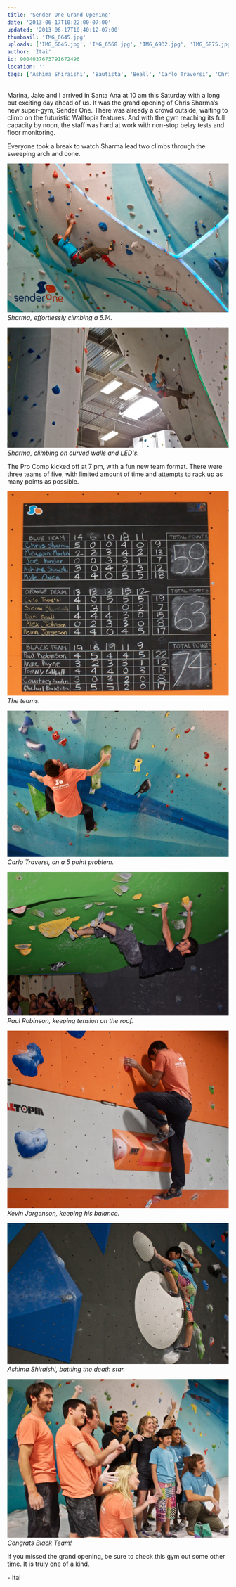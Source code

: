 ```yaml
---
title: 'Sender One Grand Opening'
date: '2013-06-17T10:22:00-07:00'
updated: '2013-06-17T10:40:12-07:00'
thumbnail: 'IMG_6645.jpg'
uploads: ['IMG_6645.jpg', 'IMG_6568.jpg', 'IMG_6932.jpg', 'IMG_6875.jpg', 'IMG_6803.jpg', 'IMG_6700.jpg', 'IMG_6909.jpg', 'IMG_6935.jpg']
author: 'Itai'
id: 9004037673791672496
location: ''
tags: ['Ashima Shiraishi', 'Bautista', 'Beall', 'Carlo Traversi', 'Chris Sharma', 'Climbing', 'Competition', 'Johnson', 'Kevin Jorgenson', 'Kinder', 'Martin', 'Owen', 'Paul Robinson', 'Sanders', 'Sender One', 'Sierra Blair Coyle', 'Tommy Caldwell', 'walltopia']
---
```


Marina, Jake and I arrived in Santa Ana at 10 am this Saturday with a long but exciting day ahead of us. It was the grand opening of Chris Sharma’s new super-gym, Sender One. There was already a crowd outside, waiting to climb on the futuristic Walltopia features.
And with the gym reaching its full capacity by noon, the staff was hard at work with non-stop belay tests and floor monitoring.

Everyone took a break to watch Sharma lead two climbs through the sweeping arch and cone.

![image alt](uploads/IMG_6645.jpg)*Sharma, effortlessly climbing a 5.14.*

![image alt](uploads/IMG_6568.jpg)*Sharma, climbing on curved walls and LED's.*

The Pro Comp kicked off at 7 pm, with a fun new team format. There were three teams of five, with limited amount of time and attempts to rack up as many points as possible.

![image alt](uploads/IMG_6932.jpg)*The teams.*

![image alt](uploads/IMG_6875.jpg)*Carlo Traversi, on a 5 point problem.*

![image alt](uploads/IMG_6803.jpg)*Paul Robinson, keeping tension on the roof.*

![image alt](uploads/IMG_6700.jpg)*Kevin Jorgenson, keeping his balance.*

![image alt](uploads/IMG_6909.jpg)*Ashima Shiraishi, battling the death star.*

![image alt](uploads/IMG_6935.jpg)*Congrats Black Team!*

If you missed the grand opening, be sure to check this gym out some other time. It is truly one of a kind.

\- Itai

